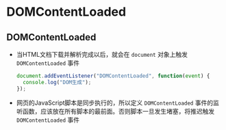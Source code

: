# DOMContentLoaded

## DOMContentLoaded

+ 当HTML文档下载并解析完成以后，就会在 `document` 对象上触发 `DOMContentLoaded` 事件

    ```js
    document.addEventListener("DOMContentLoaded", function(event) {
      console.log("DOM生成");
    });
    ```

+ 网页的JavaScript脚本是同步执行的，所以定义 `DOMContentLoaded` 事件的监听函数，应该放在所有脚本的最前面。否则脚本一旦发生堵塞，将推迟触发 `DOMContentLoaded` 事件

